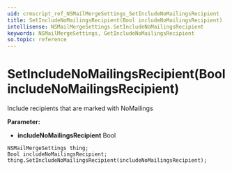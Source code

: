 ```yaml
---
uid: crmscript_ref_NSMailMergeSettings_SetIncludeNoMailingsRecipient
title: SetIncludeNoMailingsRecipient(Bool includeNoMailingsRecipient)
intellisense: NSMailMergeSettings.SetIncludeNoMailingsRecipient
keywords: NSMailMergeSettings, GetIncludeNoMailingsRecipient
so.topic: reference
---
```


# SetIncludeNoMailingsRecipient(Bool includeNoMailingsRecipient)

Include recipients that are marked with NoMailings

**Parameter:** 
* **includeNoMailingsRecipient** Bool

```crmscript
NSMailMergeSettings thing;
Bool includeNoMailingsRecipient;
thing.SetIncludeNoMailingsRecipient(includeNoMailingsRecipient);
```

